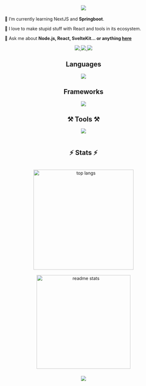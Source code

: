 <h1 align="center">
    <img src="https://readme-typing-svg.herokuapp.com/?font=Righteous&size=35&center=true&vCenter=true&width=500&height=70&duration=4000&lines=Hi+There!+👋;+I'm+Prashant+!;" />
</h1>
<div align="left">
 
 🔭 I’m currently learning NextJS and **Springboot**.
 
 🌱 I love to make stupid stuff with React and tools in its ecosystem.

💬 Ask me about **Node.js, React, SvelteKit... or anything [here](https://github.com/Prashant20nov2003/Prashant20nov2003/issues)**

 </div>
 <div align="center"> 
 <a href="mailto:prashanttbhardwajj@gmail.com">
    <img src="https://img.shields.io/badge/Gmail-333333?style=for-the-badge&logo=gmail&logoColor=red" />
  </a>
  <a href="https://www.linkedin.com/in/prashant-bhardwaj-872975250/" target="_blank">
    <img src="https://img.shields.io/badge/LinkedIn-0077B5?style=for-the-badge&logo=linkedin&logoColor=white" target="_blank" />
  </a>
      <a>
          <a href="https://twitter.com/BigSamosa20" target="_blank">
               <img src="https://img.shields.io/badge/Twitter-1DA1F2?style=for-the-badge&logo=twitter&logoColor=white" target="_blank" />
     </a>
    


<h2 align="center">Languages</h2>

<div align="center">
    <img src="https://skillicons.dev/icons?i=go,javascript,typescript,nodejs,java,python" />
<br/>

<h2 align="center"> Frameworks </h2>
 <div align="center">
    <img src="https://skillicons.dev/icons?i=react,svelte,astro,tailwind,expressjs,nestjs,laravel,spring" />
<br/>
   <h2 align="center">⚒️ Tools ⚒️</h2>
 <div align="center">
    <img src="https://skillicons.dev/icons?i=prisma,docker,githubactions,jenkins,nginx,ansible,redis" />
<br/>
</div>
<br/>

<h2 align="center">⚡ Stats ⚡</h2>
<br>
  <img width=320 align="center" src="https://github-readme-stats-salesp07.vercel.app/api/top-langs/?username=Prashant20nov2003&hide=HTML&langs_count=8&layout=compact&theme=react&border_radius=10&size_weight=0.5&count_weight=0.5&exclude_repo=github-readme-stats" alt="top langs" />
   <br>
   <br>
  <div align= center>
  <img width=300 src="https://github-readme-stats-salesp07.vercel.app/api?username=Prashant20nov2003&count_private=true&show_icons=true&theme=react&rank_icon=github&border_radius=10" alt="readme stats" />
  
</div>

<h3 align="center">
    <img src="https://readme-typing-svg.herokuapp.com/?font=Righteous&size=25&center=true&vCenter=true&width=500&height=70&duration=4000&lines=Thanks+for+visiting!+✌️;+Shoot+me+a+message+on+Linkedin!;I'm+always+down+to+collab+:)">
</h3>

<br/>
